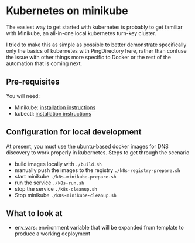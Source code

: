 # Kubernetes on minikube
The easiest way to get started with kubernetes is probably to get familiar with Minikube, an all-in-one local kubernetes turn-key cluster.

I tried to make this as simple as possible to better demonstrate specifically only the basics of kubernetes with PingDirectory here, rather than confuse the issue with other things more specific to Docker or the rest of the automation that is coming next.

## Pre-requisites
You will need:
- Minikube: [installation instructions](https://kubernetes.io/docs/tasks/tools/install-minikube/)
- kubectl: [installation instructions](https://kubernetes.io/docs/tasks/tools/install-kubectl/)

## Configuration for local development
  At present, you must use the ubuntu-based docker images for DNS discovery to work properly in kubernetes.
  Steps to get through the scenario
  - build images locally with `./build.sh`
  - manually push the images to the registry `./k8s-registry-prepare.sh`
  - start minikube `./k8s-minikube-prepare.sh`
  - run the service `./k8s-run.sh`
  - stop the service `./k8s-cleanup.sh`
  - Stop minikube `./k8s-minikube-cleanup.sh`


## What to look at
- env_vars: environment variable that will be expanded from template to produce a working deployment

